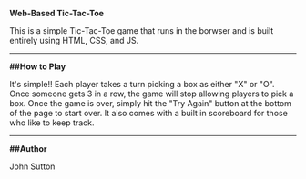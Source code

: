 **Web-Based Tic-Tac-Toe**

This is a simple Tic-Tac-Toe game that runs in the borwser and is built entirely using HTML, CSS, and JS.
<hr>

**##How to Play**

It's simple!! Each player takes a turn picking a box as either "X" or "O". Once someone gets 3 in a row, the game will stop allowing players to pick a box. Once the game is over, simply hit the "Try Again" button at the bottom of the page to start over. It also comes with a built in scoreboard for those who like to keep track.

<hr>

**##Author**

John Sutton 
